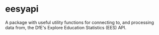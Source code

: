 # eesyapi
A package with useful utility functions for connecting to, and processing data from, the DfE's Explore Education Statistics (EES) API.
